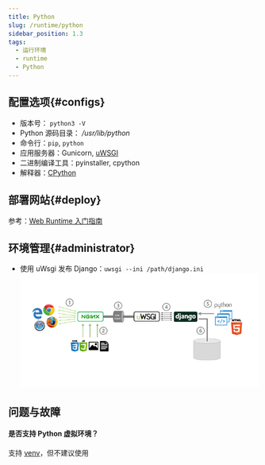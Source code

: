 ```yaml
---
title: Python
slug: /runtime/python
sidebar_position: 1.3
tags:
  - 运行环境
  - runtime
  - Python
---
```


## 配置选项{#configs}

- 版本号： `python3 -V`
- Python 源码目录： */usr/lib/python*  
- 命令行：`pip`, `python`
- 应用服务器：Gunicorn, [uWSGI](https://uwsgi-docs.readthedocs.io/)
- 二进制编译工具：pyinstaller, cpython
- 解释器：[CPython](./assets/python-interpreter-websoft9.png)

## 部署网站{#deploy}

参考：[Web Runtime 入门指南](../runtime#quick)

## 环境管理{#administrator}

- 使用 uWsgi 发布 Django：`uwsgi --ini /path/django.ini`
  ![](./assets/runtime-uwsgi-websoft9.png)

## 问题与故障

#### 是否支持 Python 虚拟环境？

支持 [venv](https://docs.python.org/zh-cn/3/tutorial/venv.html)，但不建议使用
